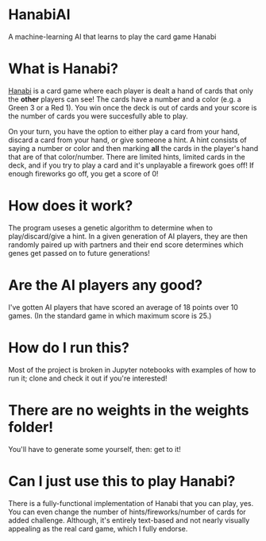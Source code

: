 # HanabiAI
A machine-learning AI that learns to play the card game Hanabi

# What is Hanabi?
[Hanabi](https://en.wikipedia.org/wiki/Hanabi_(card_game)) is a card game where each player is dealt a hand of cards that only the **other** players can see!
The cards have a number and a color (e.g. a Green 3 or a Red 1). You win once the deck is out of cards and your score is the number of cards you were succesfully able to play.

On your turn, you have the option to either play a card from your hand, discard a card from your hand, or give someone a hint. A hint consists of saying a number or color
and then marking **all** the cards in the player's hand that are of that color/number.
There are limited hints, limited cards in the deck, and if you try to play a card and it's unplayable a firework goes off! If enough fireworks go off, you get a score of 0!

# How does it work?
The program useses a genetic algorithm to determine when to play/discard/give a hint. In a given generation of AI players, they are then randomly paired up with partners and their end score determines which genes get passed on to future generations!

# Are the AI players any good?
I've gotten AI players that have scored an average of 18 points over 10 games. (In the standard game in which maximum score is 25.)

# How do I run this?
Most of the project is broken in Jupyter notebooks with examples of how to run it; clone and check it out if you're interested!

# There are no weights in the weights folder!
You'll have to generate some yourself, then: get to it!

# Can I just use this to play Hanabi?
There is a fully-functional implementation of Hanabi that you can play, yes. You can even change the number of hints/fireworks/number of cards for added challenge. Although, it's entirely text-based and not nearly visually appealing as the real card game, which I fully endorse.
